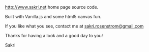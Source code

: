 http://www.sakri.net home page source code.

Built with Vanilla.js and some html5 canvas fun.

If you like what you see, contact me at sakri.rosenstrom@gmail.com

Thanks for having a look and a good day to you!

Sakri